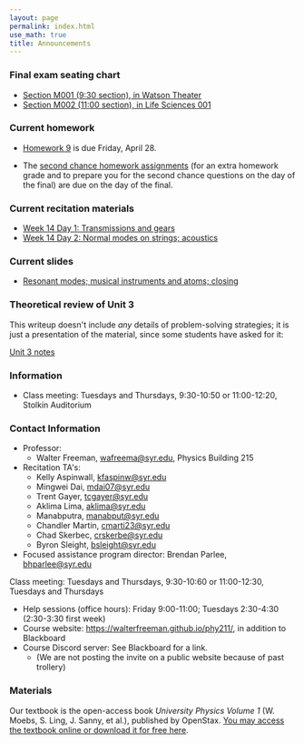 ```yaml
---
layout: page 
permalink: index.html
use_math: true
title: Announcements
---
```

### Final exam seating chart

* <a href="chart-finalM001.pdf">Section M001 (9:30 section), in Watson Theater</a> 
* <a href="chart-finalM002.pdf">Section M002 (11:00 section), in Life Sciences 001</a> 


### Current homework 
* <a href="hw/hw9/hw9.pdf">Homework 9</a> is due Friday, April 28.

* The <a href="second-chances.html">second chance homework assignments</a> (for an extra homework grade and to prepare you for the second chance questions on the day of the final) are due on the day of the final.

### Current recitation materials

* <a href="recitation/week14/recitation-transmission.pdf">Week 14 Day 1: Transmissions and gears</a><br>
* <a href="recitation/week14/recitation-normal-modes.pdf">Week 14 Day 2: Normal modes on strings; acoustics</a>

### Current slides

* <a href="slides/lecture-musical-acoustics/lecture-musical-acoustics.pdf">Resonant modes; musical instruments and atoms; closing</a>

### Theoretical review of Unit 3

This writeup doesn't include *any* details of problem-solving strategies;
it is just a presentation of the material, since some students have asked
for it:

<a href="unit-3-review.pdf">Unit 3 notes</a>


### Information
- Class meeting: Tuesdays and Thursdays, 9:30-10:50 or 11:00-12:20, Stolkin Auditorium 

 <a id="contact"></a>

### Contact Information

-   Professor:
    - Walter Freeman, <wafreema@syr.edu>, Physics Building 215
-   Recitation TA's:
    * Kelly Aspinwall, <kfaspinw@syr.edu>
    * Mingwei Dai, <mdai07@syr.edu>
    * Trent Gayer, <tcgayer@syr.edu>
    * Aklima Lima, <aklima@syr.edu>
    * Manabputra, <manabput@syr.edu>
    * Chandler Martin, <cmarti23@syr.edu>
    * Chad Skerbec, <crskerbe@syr.edu>
    * Byron Sleight, <bsleight@syr.edu>
- Focused assistance program director: Brendan Parlee, <bhparlee@syr.edu>

Class meeting: Tuesdays and Thursdays, 9:30-10:60 or 11:00-12:30, Tuesdays and Thursdays
-   Help sessions (office hours): Friday 9:00-11:00; Tuesdays 2:30-4:30 (2:30-3:30 first week)
-   Course website: <https://walterfreeman.github.io/phy211/>, in addition to Blackboard
-   Course Discord server: See Blackboard for a link.
    * (We are not posting the invite on a public website because of past trollery)


### Materials

Our textbook is the open-access book *University Physics Volume 1* (W. Moebs, S. Ling, J. Sanny, et al.), published by OpenStax. <a href="https://openstax.org/details/books/university-physics-volume-1">You may access the textbook online or download it for free here</a>. 

